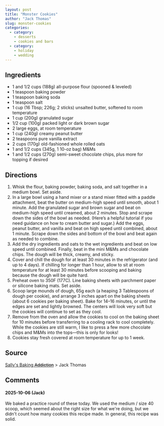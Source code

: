 ```yaml
---
layout: post
title: "Monster Cookies"
author: "Jack Thomas"
slug: monster-cookies
categories:
  - category:
    - desserts
    - cookies and bars
  - category:
    - holiday
    - wedding
---
```


## Ingredients

- 1 and 1/2 cups (188g) all-purpose flour (spooned & leveled)
- 1 teaspoon baking powder
- 1 teaspoon baking soda
- 1 teaspoon salt
- 1 cup (16 Tbsp; 226g; 2 sticks) unsalted butter, softened to room temperature
- 1 cup (200g) granulated sugar
- 1/2 cup (100g) packed light or dark brown sugar
- 2 large eggs, at room temperature
- 1 cup (240g) creamy peanut butter
- 2 teaspoons pure vanilla extract
- 2 cups (170g) old-fashioned whole rolled oats
- 1 and 1/2 cups (345g, 1 10-oz bag) M&Ms
- 1 and 1/2 cups (270g) semi-sweet chocolate chips, plus more for topping if desired

## Directions

1. Whisk the flour, baking powder, baking soda, and salt together in a medium bowl. Set aside.
2. In a large bowl using a hand mixer or a stand mixer fitted with a paddle attachment, beat the butter on medium-high speed until smooth, about 1 minute. Add the granulated sugar and brown sugar and beat on medium-high speed until creamed, about 2 minutes. Stop and scrape down the sides of the bowl as needed. (Here’s a helpful tutorial if you need guidance on how to cream butter and sugar.) Add the eggs, peanut butter, and vanilla and beat on high speed until combined, about 1 minute. Scrape down the sides and bottom of the bowl and beat again as needed to combine.
3. Add the dry ingredients and oats to the wet ingredients and beat on low speed until combined. Finally, beat in the mini M&Ms and chocolate chips. The dough will be thick, creamy, and sticky.
4. Cover and chill the dough for at least 30 minutes in the refrigerator (and up to 4 days). If chilling for longer than 1 hour, allow to sit at room temperature for at least 30 minutes before scooping and baking because the dough will be quite hard.
5. Preheat oven to 350F (177C). Line baking sheets with parchment paper or silicone baking mats. Set aside.
6. Scoop large mounds of dough, 65g each (a heaping 3 Tablespoons of dough per cookie), and arrange 3 inches apart on the baking sheets (about 6 cookies per baking sheet). Bake for 14–16 minutes, or until the edges are set and lightly browned. The centers will look very soft but the cookies will continue to set as they cool.
7. Remove from the oven and allow the cookies to cool on the baking sheet for 10 minutes before transferring to a cooling rack to cool completely. While the cookies are still warm, I like to press a few more chocolate chips and M&Ms into the tops—this is only for looks!
8. Cookies stay fresh covered at room temperature for up to 1 week.

## Source

[Sally's Baking ~~Addiction~~](https://sallysbakingaddiction.com/monster-cookies/) > Jack Thomas

## Comments

#### 2025-10-06 (Jack)

We baked a practice round of these today. We used the medium / size 40 scoop, which seemed about the right size for what we're doing, but we didn't count how many cookies this recipe made. In general, this recipe was solid.
